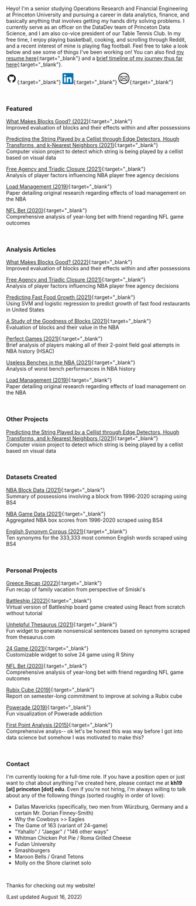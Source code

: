 Heyo! I'm a senior studying Operations Research and Financial Engineering at Princeton University and pursuing a career in data analytics, finance, and basically anything that involves getting my hands dirty solving problems. I currently serve as an officer on the DataDev team of Princeton Data Science, and I am also co-vice president of our Table Tennis Club. In my free time, I enjoy playing basketball, cooking, and scrolling through Reddit, and a recent interest of mine is playing flag football. Feel free to take a look below and see some of things I've been working on! You can also find [my resume here](./Resume_081722.pdf){:target="_blank"} and a [brief timeline of my journey thus far here](./timeline){:target="_blank"}.

[<img src="github.png" width=30px>](https://github.com/kenhuang41/){:target="_blank"}
[<img src="linkedin.png" width=30px>](https://linkedin.com/in/kenhuang41){:target="_blank"}
[<img src="mail.png" width=30px>](mailto:kh19@princeton.edu){:target="_blank"}

<br />

### Featured

[What Makes Blocks Good? (2022)](good_blocks.pdf){:target="_blank"} <br />
Improved evaluation of blocks and their effects within and after possessions

[Predicting the String Played by a Cellist through Edge Detectors, Hough Transforms, and k-Nearest Neighbors (2021)](projects/cos429_final_report.pdf){:target="_blank"} <br />
Computer vision project to detect which string is being played by a cellist based on visual data

[Free Agency and Triadic Closure (2021)](projects/orf387_project.pdf){:target="_blank"} <br />
Analysis of player factors influencing NBA player free agency decisions

[Load Management (2019)](wri150_paper.pdf){:target="_blank"} <br />
Paper detailing original research regarding effects of load management on the NBA

[NFL Bet (2020)](https://kenhuang41.shinyapps.io/nfl_bet/){:target="_blank"} <br />
Comprehensive analysis of year-long bet with friend regarding NFL game outcomes

<br />

### Analysis Articles

[What Makes Blocks Good? (2022)](good_blocks.pdf){:target="_blank"} <br />
Improved evaluation of blocks and their effects within and after possessions

[Free Agency and Triadic Closure (2021)](projects/orf387_project.pdf){:target="_blank"} <br />
Analysis of player factors influencing NBA player free agency decisions

[Predicting Fast Food Growth (2021)](./projects/sml310_report.pdf){:target="_blank"} <br />
Using SVM and logistic regression to predict growth of fast food restaurants in United States

[A Study of the Goodness of Blocks (2021)](projects/bad_blocks_abridged.html){:target="_blank"} <br />
Evaluation of blocks and their value in the NBA

[Perfect Games (2021)](http://harvardsportsanalysis.org/2021/02/almost-perfect-a-look-at-zion-esque-games/){:target="_blank"} <br />
Brief analysis of players making all of their 2-point field goal attempts in NBA history (HSAC)

[Useless Benches in the NBA (2021)](projects/useless_bench.html){:target="_blank"} <br />
Analysis of worst bench performances in NBA history

[Load Management (2019)](wri150_paper.pdf){:target="_blank"} <br />
Paper detailing original research regarding effects of load management on the NBA

<br />

### Other Projects

[Predicting the String Played by a Cellist through Edge Detectors, Hough Transforms, and k-Nearest Neighbors (2021)](projects/cos429_final_report.pdf){:target="_blank"} <br />
Computer vision project to detect which string is being played by a cellist based on visual data

<br />

### Datasets Created

[NBA Block Data (2021)](https://www.kaggle.com/kenhuang41/nba-block-possession-data){:target="_blank"} <br />
Summary of possessions involving a block from 1996-2020 scraping using BS4

[NBA Game Data (2021)](https://www.kaggle.com/kenhuang41/nba-basic-game-data-by-player){:target="_blank"} <br />
Aggregated NBA box scores from 1996-2020 scraped using BS4

[English Synonym Corpus (2021)](https://www.kaggle.com/kenhuang41/english-synonym-corpus){:target="_blank"} <br />
Ten synonyms for the 333,333 most common English words scraped using BS4

<br />

### Personal Projects

[Greece Recap (2022)](./greece/home.html){:target="_blank"} <br />
Fun recap of family vacation from perspective of Smiski's <br />

[Battleship (2022)](./battleship){:target="_blank"} <br />
Virtual version of Battleship board game created using React from scratch without tutorial <br />

[Unhelpful Thesaurus (2021)](https://kenhuang41.shinyapps.io/unhelpful_thesaurus/){:target="_blank"} <br />
Fun widget to generate nonsensical sentences based on synonyms scraped from thesaurus.com <br />

[24 Game (2021)](https://kenhuang41.shinyapps.io/24-game/){:target="_blank"} <br />
Customizable widget to solve 24 game using R Shiny <br />

[NFL Bet (2020)](https://kenhuang41.shinyapps.io/nfl_bet/){:target="_blank"} <br />
Comprehensive analysis of year-long bet with friend regarding NFL game outcomes <br />

[Rubix Cube (2019)](https://m.facebook.com/story.php?story_fbid=2553973861364941&id=100002570556666){:target="_blank"} <br />
Report on semester-long commitment to improve at solving a Rubix cube

[Powerade (2019)](https://m.facebook.com/story.php?story_fbid=2454654487963546&id=100002570556666){:target="_blank"} <br />
Fun visualization of Powerade addiction

[First Point Analysis (2015)](https://docs.google.com/spreadsheets/d/1rGuhxGGrdMzkU4yDsr-2Fsnx1fif9XndRTxqDQ8JJOA/edit?usp=sharing){:target="_blank"} <br />
Comprehensive analys-- ok let's be honest this was way before I got into data science but somehow I was motivated to make this?

<br />

### Contact

I'm currently looking for a full-time role. If you have a position open or just want to chat about anything I've created here, please contact me at **kh19 [at] princeton [dot] edu**. Even if you're not hiring, I'm always willing to talk about any of the following things (sorted roughly in order of love):

* Dallas Mavericks (specifically, two men from Würzburg, Germany and a certain Mr. Dorian Finney-Smith)
* Why the Cowboys >> Eagles
* The Game of 163 (variant of 24-game)
* "Yahallo" / "Jaegar" / "146 other ways"
* Whitman Chicken Pot Pie / Roma Grilled Cheese
* Fudan University
* Smashburgers
* Maroon Bells / Grand Tetons
* Molly on the Shore clarinet solo

<br />

Thanks for checking out my website!

(Last updated August 16, 2022)
